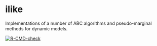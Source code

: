 # ilike
Implementations of a number of ABC algorithms and pseudo-marginal methods for dynamic models.

<!-- badges: start -->
[![R-CMD-check](https://github.com/maugu/ilike/actions/workflows/R-CMD-check.yaml/badge.svg)](https://github.com/maugu/ilike/actions/workflows/R-CMD-check.yaml)
<!-- badges: end -->
